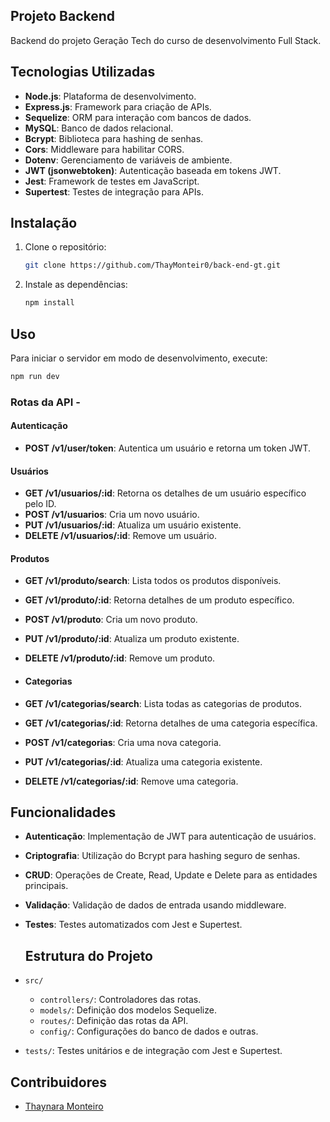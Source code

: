 ## Projeto Backend
Backend do projeto Geração Tech do curso de desenvolvimento Full Stack.

## Tecnologias Utilizadas
- **Node.js**: Plataforma de desenvolvimento.
- **Express.js**: Framework para criação de APIs.
- **Sequelize**: ORM para interação com bancos de dados.
- **MySQL**: Banco de dados relacional.
- **Bcrypt**: Biblioteca para hashing de senhas.
- **Cors**: Middleware para habilitar CORS.
- **Dotenv**: Gerenciamento de variáveis de ambiente.
- **JWT (jsonwebtoken)**: Autenticação baseada em tokens JWT.
- **Jest**: Framework de testes em JavaScript.
- **Supertest**: Testes de integração para APIs.

## Instalação

1. Clone o repositório:
   ```bash
   git clone https://github.com/ThayMonteir0/back-end-gt.git
   ```
2. Instale as dependências:
   ```bash
   npm install
   ```

## Uso

Para iniciar o servidor em modo de desenvolvimento, execute:
```bash
npm run dev
```

### Rotas da API - 
#### Autenticação

- **POST /v1/user/token**: Autentica um usuário e retorna um token JWT.


#### Usuários

- **GET /v1/usuarios/:id**: Retorna os detalhes de um usuário específico pelo ID.
- **POST /v1/usuarios**: Cria um novo usuário.
- **PUT /v1/usuarios/:id**: Atualiza um usuário existente.
- **DELETE /v1/usuarios/:id**: Remove um usuário.

#### Produtos

- **GET /v1/produto/search**: Lista todos os produtos disponíveis.
- **GET /v1/produto/:id**: Retorna detalhes de um produto específico.
- **POST /v1/produto**: Cria um novo produto.
- **PUT /v1/produto/:id**: Atualiza um produto existente.
- **DELETE /v1/produto/:id**: Remove um produto.
  
- #### Categorias

- **GET /v1/categorias/search**: Lista todas as categorias de produtos.
- **GET /v1/categorias/:id**: Retorna detalhes de uma categoria específica.
- **POST /v1/categorias**: Cria uma nova categoria.
- **PUT /v1/categorias/:id**: Atualiza uma categoria existente.
- **DELETE /v1/categorias/:id**: Remove uma categoria.


## Funcionalidades

- **Autenticação**: Implementação de JWT para autenticação de usuários.
- **Criptografia**: Utilização do Bcrypt para hashing seguro de senhas.
- **CRUD**: Operações de Create, Read, Update e Delete para as entidades principais.
- **Validação**: Validação de dados de entrada usando middleware.
- **Testes**: Testes automatizados com Jest e Supertest.

  ## Estrutura do Projeto

- `src/`
  - `controllers/`: Controladores das rotas.
  - `models/`: Definição dos modelos Sequelize.
  - `routes/`: Definição das rotas da API.
  - `config/`: Configurações do banco de dados e outras.  
- `tests/`: Testes unitários e de integração com Jest e Supertest.

## Contribuidores

- [Thaynara Monteiro](https://github.com/ThayMonteir0)
